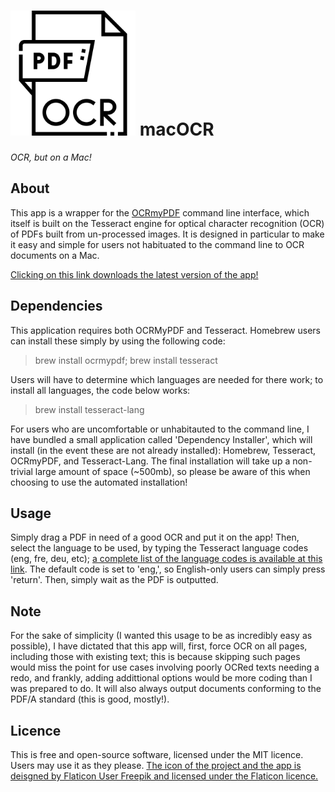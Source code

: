 # <img src="ocr.png" alt="icon" width="200"/> macOCR
*OCR, but on a Mac!*
## About
This app is a wrapper for the [OCRmyPDF](https://github.com/ocrmypdf/OCRmyPDF) command line interface, which itself is built on the Tesseract engine for optical character recognition (OCR) of PDFs built from un-processed images.  It is designed in particular to make it easy and simple for users not habituated to the command line to OCR documents on a Mac.


[Clicking on this link downloads the latest version of the app!](https://github.com/ezgranet/macocr/releases/download/v1.0.0/releases.zip)
## Dependencies
This application requires both OCRMyPDF and Tesseract. Homebrew users can install these simply by using the following code:
> brew install ocrmypdf; brew install tesseract
> 
Users will have to determine which languages are needed for there work; to install all languages, the code below works:

> brew install tesseract-lang

For users who are uncomfortable or unhabitauted to the command line, I have bundled a small application called 'Dependency Installer', which will install (in the event these are not already installed): Homebrew, Tesseract, OCRmyPDF, and Tesseract-Lang.  The final installation will take up a non-trivial large amount of space (~500mb), so please be aware of this when choosing to use the automated installation!  
## Usage
Simply drag a PDF in need of a good OCR and put it on the app! Then, select the language to be used, by typing the Tesseract language codes (eng, fre, deu, etc); [a complete list of the language codes is available at this link](https://tesseract-ocr.github.io/tessdoc/Data-Files-in-different-versions.html).  The default code is set to 'eng,', so English-only users can simply press 'return'. Then, simply wait as the PDF is outputted.
## Note
For the sake of simplicity (I wanted this usage to be as incredibly easy as possible), I have dictated that this app will, first, force OCR on all pages, including those with existing text; this is because skipping such pages would miss the point for use cases involving poorly OCRed texts needing a redo, and frankly, adding addittional options would be more coding than I was prepared to do.  It will also always output documents conforming to the PDF/A standard (this is good, mostly!).
## Licence
This is free and open-source software, licensed under the MIT licence.  Users may use it as they please.
[The icon of the project and the app is deisgned by Flaticon User Freepik and licensed under the Flaticon licence.](https://www.flaticon.com/free-icon/ocr_5115215)
